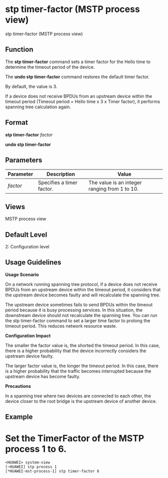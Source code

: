 stp timer-factor (MSTP process view)
====================================

stp timer-factor (MSTP process view)

Function
--------



The **stp timer-factor** command sets a timer factor for the Hello time to determine the timeout period of the device.

The **undo stp timer-factor** command restores the default timer factor.



By default, the value is 3.

If a device does not receive BPDUs from an upstream device within the timeout period (Timeout period = Hello time x 3 x Timer factor), it performs spanning tree calculation again.




Format
------

**stp timer-factor** *factor*

**undo stp timer-factor**


Parameters
----------

| Parameter | Description | Value |
| --- | --- | --- |
| *factor* | Specifies a timer factor. | The value is an integer ranging from 1 to 10. |



Views
-----

MSTP process view


Default Level
-------------

2: Configuration level


Usage Guidelines
----------------

**Usage Scenario**



On a network running spanning tree protocol, if a device does not receive BPDUs from an upstream device within the timeout period, it considers that the upstream device becomes faulty and will recalculate the spanning tree.

The upstream device sometimes fails to send BPDUs within the timeout period because it is busy processing services. In this situation, the downstream device should not recalculate the spanning tree. You can run the stp timer-factor command to set a larger time factor to prolong the timeout period. This reduces network resource waste.



**Configuration Impact**



The smaller the factor value is, the shorted the timeout period. In this case, there is a higher probability that the device incorrectly considers the upstream device faulty.

The larger factor value is, the longer the timeout period. In this case, there is a higher probability that the traffic becomes interrupted because the upstream device has become faulty.



**Precautions**



In a spanning tree where two devices are connected to each other, the device closer to the root bridge is the upstream device of another device.




Example
-------

# Set the TimerFactor of the MSTP process 1 to 6.
```
<HUAWEI> system-view
[~HUAWEI] stp process 1
[*HUAWEI-mst-process-1] stp timer-factor 6

```